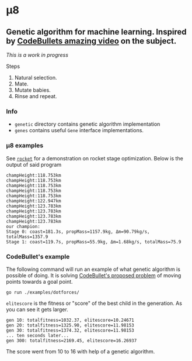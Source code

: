 # μ8
Genetic algorithm for machine learning. 
Inspired by [CodeBullets amazing video](https://www.youtube.com/watch?v=BOZfhUcNiqk) on the subject.
---
_This is a work in progress_

Steps
1. Natural selection.
2. Mate.
3. Mutate babies.
4. Rinse and repeat.


### Info
* `genetic` directory contains genetic algorithm implementation
* `genes` contains useful `Gene` interface implementations.

### μ8 examples
See [`rocket`](./examples/rocket/main.go) for a demonstration on rocket stage optimization. 
Below is the output of said program
```
champHeight:118.753km
champHeight:118.753km
champHeight:118.753km
champHeight:118.753km
champHeight:118.753km
champHeight:122.947km
champHeight:123.783km
champHeight:123.783km
champHeight:123.783km
champHeight:123.783km
our champion: 
Stage 0: coast=181.3s, propMass=1157.9kg, Δm=90.79kg/s, totalMass=1357.9
Stage 1: coast=119.7s, propMass=55.9kg, Δm=1.68kg/s, totalMass=75.9
```

### CodeBullet's example
The following command will run an example of what genetic algorithm is possible of doing.
It is solving [CodeBullet's proposed problem](https://www.youtube.com/watch?v=BOZfhUcNiqk) of moving points 
towards a goal point.
```shell
go run ./examples/dotforces/
```
`elitescore` is the fitness or "score" of the best child in the generation. As you can see it gets larger.

```
gen 10: totalfitness=1032.37, elitescore=10.24671
gen 20: totalfitness=1325.90, elitescore=11.98153
gen 30: totalfitness=1374.32, elitescore=11.98153
... ten seconds later...
gen 300: totalfitness=2169.45, elitescore=16.26937
```
The score went from 10 to 16 with help of a genetic algorithm.
